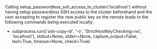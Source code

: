 Calling setup_passwordless_ssh_access_to_cluster('localhost')
without having setup passwordless SSH access to the cluster beforehand
and the user accepting to register the new public key on the remote
leads to the following commands being executed locally:
- subprocess.run(('ssh-copy-id', '-o', 'StrictHostKeyChecking=no', 'localhost'), stdout=None, stderr=None, capture_output=False, text=True, timeout=None, check=True)
